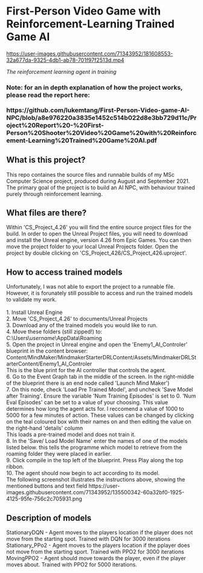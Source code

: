 
<h1><b>First-Person Video Game with Reinforcement-Learning Trained Game AI</b></h1>
<body>
  
https://user-images.githubusercontent.com/71343952/181608553-32a677da-9325-4db1-ab78-701f97f2513d.mp4
  <p><i>The reinforcement learning agent in training</i></p>
  
  <h3>Note: for an in depth explanation of how the project works, please read the report here: <br><br> https://github.com/lukemtang/First-Person-Video-game-AI-NPC/blob/a8e976220a3835e1452c514b022d8e3bb729d11c/Project%20Report%20-%20First-Person%20Shooter%20Video%20Game%20with%20Reinforcement-Learning%20Trained%20Game%20AI.pdf
  </h3>

  
  <h2> What is this project?</h2>
  <p>
    This repo containes the source files and runnable builds of my MSc Computer Science project, produced during August and September 2021. The primary goal of the project is to build an AI NPC, with behaviour trained purely through reinforcement learning.
  </p>
    <h2> What files are there?</h2>
   <p>
     Within 'CS_Project_4.26' you will find the entire source project files for the build. In order to open the Unreal Project files, you will need to download and install the Unreal engine, version 4.26 from Epic Games. You can then move the project folder to your local Unreal Projects folder. Open the project by double clicking on 'CS_Project_426/CS_Project_426.uproject'.
   </p>
   <h2> How to access trained models</h2>
   <p>
      Unfortunately, I was not able to export the project to a runnable file. However, it is forunately still possible to access and run the trained models to validate my work.
    <br><br> 1. Install Unreal Engine
     <br> 2. Move 'CS_Project_4.26' to documents/Unreal Projects
     <br> 3. Download any of the trained models you would like to run.
     <br> 4. Move these folders (still zipped!) to: C:\Users\<i>username</i>\AppData\Roaming
     <br> 5. Open the project in Unreal engine and open the 'Enemy1_AI_Controler' blueprint in the content browser: Content/MindMaker/MindmakerStarterDRLContent/Assets/MindmakerDRLStarterContent/Enemy1_AI_Controler
     <br> This is the blue print for the AI controller that controls the agent.
     <br> 6. Go to the Event Graph tab in the middle of the screen. In the right-middle of the blueprint there is an end node called 'Launch Mind Maker')
     <br> 7. On this node, check 'Load Pre Trained Model', and uncheck 'Save Model after Training'. Ensure the variable 'Num Training Episodes' is set to 0. 'Num Eval Episodes' can be set to a value of your choosing. This value determines how long the agent acts for. I reccomend a value of 1000 to 5000 for a few minutes of action. These values can be changed by clicking on the teal coloured box with their names on and then editing the value on the right-hand 'details' column
     <br>This loads a pre-trained model and does not train it.
     <br> 8. In the 'Save/ Load Model Name' enter the names of one of the models listed below. this tells the programme which model to retrieve from the roaming folder they were placed in earlier.
     <br> 9. Click compile in the top left of the blueprint. Press Play along the top ribbon.
     <br> 10. The agent should now begin to act according to its model.     
     <br> The following screenshot illustrates the instructions above, showing the mentioned buttons and text field https://user-images.githubusercontent.com/71343952/135500342-60a32bf0-1925-4125-95fe-756c2c705931.png

   </p>
  <h2> Description of models</h2>
  <p>
    StationaryDQN - Agent moves to the players location if the player does not move from the starting spot. Trained with DQN for 3000 iterations
    <br> Stationary_PPo2 - Agent moves to the players location if the pplayer does not move from the starting sport. Trained with PPO2 for 3000 iterations
    <br> MovingPPO2 - Agent should move towards the player, even if the player moves about. Trained with PPO2 for 5000 iterations.
  </p>


</body>
